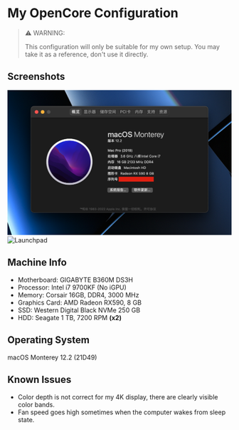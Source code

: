 # My OpenCore Configuration

> ⚠️ WARNING:
>
> This configuration will only be suitable for my own setup. You may take it as a reference, don't use it directly.

## Screenshots

![Overview](Screenshots/Overview.png)
![Launchpad](Screenshots/Launchpad.png)

## Machine Info

* Motherboard: GIGABYTE B360M DS3H
* Processor: Intel i7 9700KF (No iGPU)
* Memory: Corsair 16GB, DDR4, 3000 MHz
* Graphics Card: AMD Radeon RX590, 8 GB
* SSD: Western Digital Black NVMe 250 GB
* HDD: Seagate 1 TB, 7200 RPM **(x2)**

## Operating System

macOS Monterey 12.2 (21D49)

## Known Issues

* Color depth is not correct for my 4K display, there are clearly visible color bands.
* Fan speed goes high sometimes when the computer wakes from sleep state.
